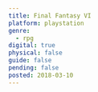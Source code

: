 ```yaml
---
title: Final Fantasy VI
platform: playstation
genre:
  - rpg
digital: true
physical: false
guide: false
pending: false
posted: 2018-03-10
---
```

